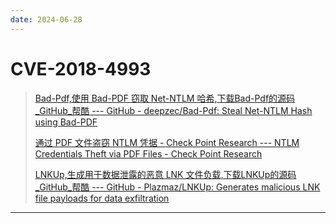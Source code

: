 ```yaml
---
date: 2024-06-28
---
```


# CVE-2018-4993

> [Bad-Pdf,使用 Bad-PDF 窃取 Net-NTLM 哈希,下载Bad-Pdf的源码_GitHub_帮酷 --- GitHub - deepzec/Bad-Pdf: Steal Net-NTLM Hash using Bad-PDF](https://github.com/deepzec/Bad-Pdf?tab=readme-ov-file)
>
> [通过 PDF 文件盗窃 NTLM 凭据 - Check Point Research --- NTLM Credentials Theft via PDF Files - Check Point Research](https://research.checkpoint.com/2018/ntlm-credentials-theft-via-pdf-files/)
>
> [LNKUp,生成用于数据泄露的恶意 LNK 文件负载,下载LNKUp的源码_GitHub_帮酷 --- GitHub - Plazmaz/LNKUp: Generates malicious LNK file payloads for data exfiltration](https://github.com/Plazmaz/LNKUp)

---










